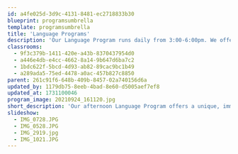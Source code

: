 ```yaml
---
id: a4fe025d-3d9c-4131-8481-ec2718833b30
blueprint: programsumbrella
template: programsumbrella
title: 'Language Programs'
description: 'Our Language Program runs daily from 3:00-6:00pm. We offer children a language immersion experience in French, Spanish, or Mandarin, as well as English in the Rainbow Room. Teachers in each of the four classrooms infuse art, music, outdoor exploration, print, and materials from other cultures into the daily experience of each child. The program includes language instruction as an organic part of a relaxed, nurturing learning environment supported with developmentally-appropriate arts, crafts, music, cooking, and outdoor play.'
classrooms:
  - 9f3c379b-1411-420e-a43b-8370437954d0
  - a446e4db-e4cc-4662-8a14-9b647d6ba7c2
  - 1bdc622f-5bcd-4d93-ab82-89cac9bc1b49
  - a289ada5-75ed-4478-a0ac-457b827c8850
parent: 261c91f6-648b-409b-8457-02a740156d6a
updated_by: 1179db75-8eeb-4bad-8e60-d5005aef7ef8
updated_at: 1731100046
program_image: 20210924_161120.jpg
short_description: 'Our afternoon Language Program offers a unique, immersive experience for young children, whether they are fluent or just starting to explore the target language.'
slideshow:
  - IMG_0728.JPG
  - IMG_0528.JPG
  - IMG_2919.jpg
  - IMG_1021.JPG
---
```

